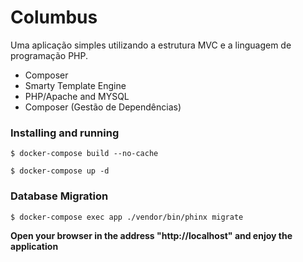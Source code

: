 # Columbus
Uma aplicação simples utilizando a estrutura MVC e a linguagem de programação PHP.

- Composer
- Smarty Template Engine
- PHP/Apache and MYSQL
- Composer (Gestão de Dependências)


### Installing and running ###

`$ docker-compose build --no-cache`

`$ docker-compose up -d`

### Database Migration ###

`$ docker-compose exec app ./vendor/bin/phinx migrate`

**Open your browser in the address "http://localhost" and enjoy the application**